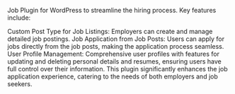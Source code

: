 Job Plugin for WordPress to streamline the hiring process. Key features include:

Custom Post Type for Job Listings: Employers can create and manage detailed job postings.
Job Application from Job Posts: Users can apply for jobs directly from the job posts, making the application process seamless.
User Profile Management: Comprehensive user profiles with features for updating and deleting personal details and resumes, ensuring users have full control over their information.
This plugin significantly enhances the job application experience, catering to the needs of both employers and job seekers.
